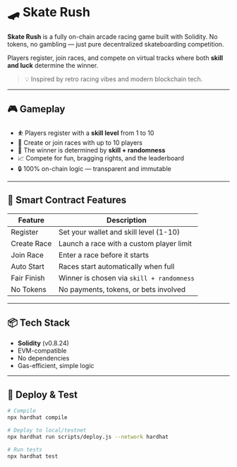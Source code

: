 # 🛹 Skate Rush   
   
**Skate Rush** is a fully on-chain arcade racing game built with Solidity. No tokens, no gambling — just pure decentralized skateboarding competition.    
  
Players register, join races, and compete on virtual tracks where both **skill and luck** determine the winner.  
    
> 💡 Inspired by retro racing vibes and modern blockchain tech.     
    
---  
    
## 🎮 Gameplay  
    
- ⛹️ Players register with a **skill level** from 1 to 10      
- 🏁 Create or join races with up to 10 players       
- 🎲 The winner is determined by **skill + randomness**   
- 📈 Compete for fun, bragging rights, and the leaderboard      
- 🔒 100% on-chain logic — transparent and immutable   
  
---  
  
## 🔧 Smart Contract Features  
  
| Feature        | Description                                       |
|----------------|---------------------------------------------------|
| Register       | Set your wallet and skill level (1-10)            |
| Create Race    | Launch a race with a custom player limit          |
| Join Race      | Enter a race before it starts                     |
| Auto Start     | Races start automatically when full               |
| Fair Finish    | Winner is chosen via `skill + randomness`         |
| No Tokens      | No payments, tokens, or bets involved             |
  
---

## 📦 Tech Stack

- **Solidity** (v0.8.24)
- EVM-compatible
- No dependencies
- Gas-efficient, simple logic

---

## 🚀 Deploy & Test

```bash
# Compile
npx hardhat compile

# Deploy to local/testnet
npx hardhat run scripts/deploy.js --network hardhat

# Run tests
npx hardhat test

